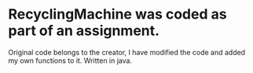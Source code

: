 # RecyclingMachine was coded as part of an assignment.
Original code belongs to the creator, I have modified the code and added my own functions to it.
Written in java.
